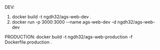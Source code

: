 DEV:
1. docker build -t ngdh32/ags-web-dev .
2. docker run -p 3000:3000 --name ags-web-dev -d ngdh32/ags-web-dev


PRODUCTION:
docker build -t ngdh32/ags-web-production -f Dockerfile.production .